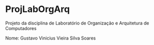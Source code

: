 # ProjLabOrgArq

Projeto da disciplina de Laboratório de Organização e Arquitetura de Computadores

Nome: Gustavo Vinicius Vieira Silva Soares
